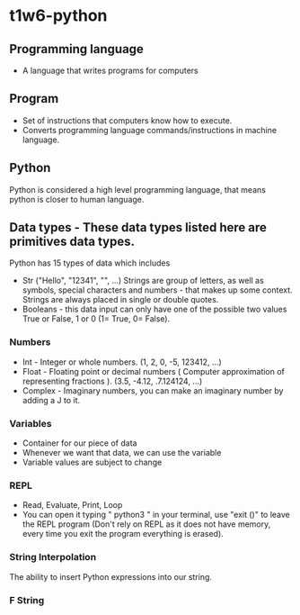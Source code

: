 # t1w6-python

## Programming language

- A language that writes programs for computers

## Program

- Set of instructions that computers know how to execute.
- Converts programming language commands/instructions in machine language.

## Python

Python is considered a high level programming language, that means python is closer to human language.

## Data types - These data types listed here are primitives data types.

Python has 15 types of data which includes
* Str ("Hello", "12341", "", ...) Strings are group of letters, as well as symbols, special characters and numbers - that makes up some context. Strings are always placed in single or double quotes.
* Booleans - this data input can only have one of the possible two values True or False, 1 or 0 (1= True, 0= False).

### Numbers
* Int - Integer or whole numbers. (1, 2, 0, -5, 123412, ...)
* Float - Floating point or decimal numbers ( Computer approximation of representing fractions ). (3.5, -4.12, .7.124124, ...)
* Complex - Imaginary numbers, you can make an imaginary number by adding a J to it.

### Variables

- Container for our piece of data
- Whenever we want that data, we can use the variable
- Variable values are subject to change


### REPL

- Read, Evaluate, Print, Loop
- You can open it typing " python3 " in your terminal, use "exit ()" to leave the REPL program (Don't rely on REPL as it does not have memory, every time you exit the program everything is erased).

### String Interpolation
The ability to insert Python expressions into our string.

### F String

